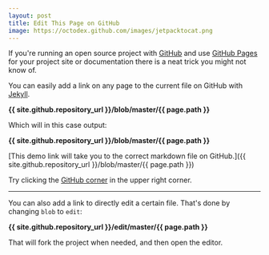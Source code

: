 ```yaml
---
layout: post
title: Edit This Page on GitHub
image: https://octodex.github.com/images/jetpacktocat.png
---
```


If you're running an open source project with [GitHub](https://github.com/) and use [GitHub Pages](https://pages.github.com/) for your project site or documentation there is a neat trick you might not know of.

You can easily add a link on any page to the current file on GitHub with [Jekyll](https://jekyllrb.com/).

**&#123;&#123; site.github.repository_url &#125;&#125;/blob/master/&#123;&#123; page.path &#125;&#125;**

Which will in this case output:

**{{ site.github.repository_url }}/blob/master/{{ page.path }}**

[This demo link will take you to the correct markdown file on GitHub.]({{ site.github.repository_url }}/blob/master/{{ page.path }})

Try clicking the [GitHub corner](http://tholman.com/github-corners) in the upper right corner.

---

You can also add a link to directly edit a certain file. That's done by changing `blob` to `edit`: 

**&#123;&#123; site.github.repository_url &#125;&#125;/edit/master/&#123;&#123; page.path &#125;&#125;**

That will fork the project when needed, and then open the editor.

